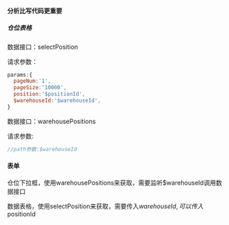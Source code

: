 #### 分析比写代码更重要

##### 仓位表格

数据接口：selectPosition

请求参数：

```js
params:{
  pageNum:'1',
  pageSize:'10000',
  position:'$positionId',
  $warehouseId:'$warehouseId',
}
```

数据接口：warehousePositions

请求参数:

```js
//path参数:$warehouseId
```

#### 表单

仓位下拉框，使用warehousePositions来获取，需要监听$warehouseId调用数据接口

数据表格，使用selectPosition来获取，需要传入$warehouseId,可以传入$positionId
